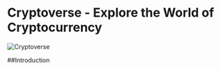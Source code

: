 # Cryptoverse - Explore the World of Cryptocurrency

![Cryptoverse](https://i.ibb.co/8gh5Jc8/image.png)

##Introduction
